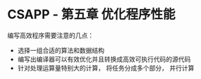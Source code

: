 # CSAPP - 第五章 优化程序性能

编写高效程序需要注意的几点：
* 选择一组合适的算法和数据结构
* 编写出编译器可以有效优化并且转换成高效可执行代码的源代码
* 针对处理运算量特别大的计算， 将任务分成多个部分， 并行计算
